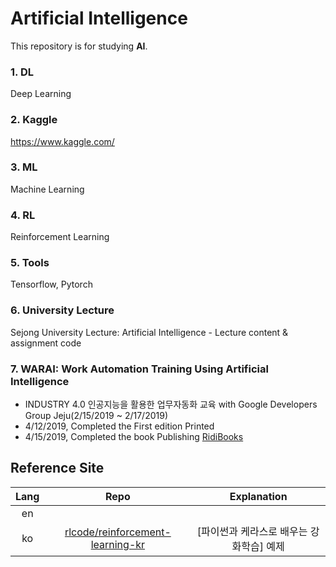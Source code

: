 # Artificial Intelligence
This repository is for studying **AI**.

### 1. DL
Deep Learning
### 2. Kaggle
https://www.kaggle.com/
### 3. ML
Machine Learning
### 4. RL
Reinforcement Learning
### 5. Tools
Tensorflow, Pytorch
### 6. University Lecture
Sejong University Lecture: Artificial Intelligence - Lecture content & assignment code

### 7. WARAI: Work Automation Training Using Artificial Intelligence
* INDUSTRY 4.0 인공지능을 활용한 업무자동화 교육 with Google Developers Group Jeju(2/15/2019 ~ 2/17/2019)
* 4/12/2019, Completed the First edition Printed
* 4/15/2019, Completed the book Publishing [RidiBooks](https://ridibooks.com/books/2773000022)
   

## Reference Site
|Lang|Repo|Explanation|
|:--:|:--:|:--:|
|en|||
|ko|[rlcode/reinforcement-learning-kr](https://github.com/rlcode/reinforcement-learning-kr)|[파이썬과 케라스로 배우는 강화학습] 예제|

